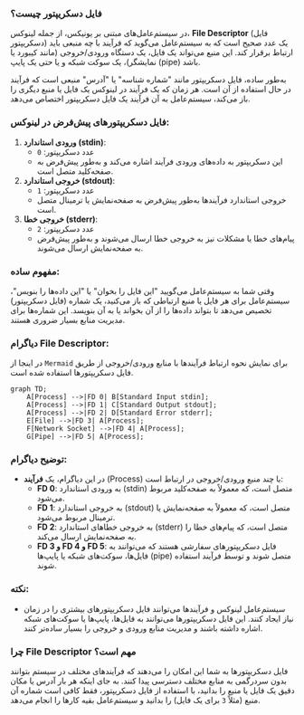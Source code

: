 ### فایل دسکریپتور چیست؟

در سیستم‌عامل‌های مبتنی بر یونیکس، از جمله لینوکس، **File Descriptor** (فایل دسکریپتور) یک عدد صحیح است که به سیستم‌عامل می‌گوید که فرآیند با چه منبعی باید ارتباط برقرار کند. این منبع می‌تواند یک فایل، یک دستگاه ورودی/خروجی (مانند کیبورد یا نمایشگر)، یک سوکت شبکه و یا حتی یک پایپ (pipe) باشد.

به‌طور ساده، فایل دسکریپتور مانند "شماره شناسه" یا "آدرس" منبعی است که فرآیند در حال استفاده از آن است. هر زمان که یک فرآیند در لینوکس یک فایل یا منبع دیگری را باز می‌کند، سیستم‌عامل به آن فرآیند یک فایل دسکریپتور اختصاص می‌دهد.

### فایل دسکریپتورهای پیش‌فرض در لینوکس:

1. **ورودی استاندارد (stdin)**:
   - عدد دسکریپتور: `0`
   - این دسکریپتور به داده‌های ورودی فرآیند اشاره می‌کند و به‌طور پیش‌فرض به صفحه‌کلید متصل است.
2. **خروجی استاندارد (stdout)**:
   - عدد دسکریپتور: `1`
   - خروجی استاندارد فرآیندها به‌طور پیش‌فرض به صفحه‌نمایش یا ترمینال متصل است.
3. **خروجی خطا (stderr)**:
   - عدد دسکریپتور: `2`
   - پیام‌های خطا یا مشکلات نیز به خروجی خطا ارسال می‌شوند و به‌طور پیش‌فرض به صفحه‌نمایش ارسال می‌شوند.

### مفهوم ساده:

وقتی شما به سیستم‌عامل می‌گویید "این فایل را بخوان" یا "این داده‌ها را بنویس"، سیستم‌عامل برای هر فایل یا منبع ارتباطی که باز می‌کنید، یک شماره (فایل دسکریپتور) تخصیص می‌دهد تا بتواند داده‌ها را از آن بخواند یا به آن بنویسد. این شماره‌ها برای مدیریت منابع بسیار ضروری هستند.

### دیاگرام File Descriptor:

در اینجا از `Mermaid` برای نمایش نحوه ارتباط فرآیندها با منابع ورودی/خروجی از طریق فایل دسکریپتورها استفاده شده است.

```mermaid
graph TD;
    A[Process] -->|FD 0| B[Standard Input stdin];
    A[Process] -->|FD 1| C[Standard Output stdout];
    A[Process] -->|FD 2| D[Standard Error stderr];
    E[File] -->|FD 3| A[Process];
    F[Network Socket] -->|FD 4| A[Process];
    G[Pipe] -->|FD 5| A[Process];
```

### توضیح دیاگرام:

- در این دیاگرام، یک **فرآیند** (Process) با چند منبع ورودی/خروجی در ارتباط است:
  - **FD 0**: به ورودی استاندارد (stdin) متصل است، که معمولاً به صفحه‌کلید مربوط می‌شود.
  - **FD 1**: به خروجی استاندارد (stdout) متصل است، که معمولاً به صفحه‌نمایش یا ترمینال مربوط می‌شود.
  - **FD 2**: به خروجی خطاهای استاندارد (stderr) متصل است، که پیام‌های خطا را به صفحه‌نمایش ارسال می‌کند.
  - **FD 3 و FD 4 و FD 5**: فایل دسکریپتورهای سفارشی هستند که می‌توانند به فایل‌ها، سوکت‌های شبکه یا پایپ‌ها (pipe) متصل شوند و توسط فرآیند استفاده شوند.

### نکته:

- سیستم‌عامل لینوکس و فرآیندها می‌توانند فایل دسکریپتورهای بیشتری را در زمان نیاز ایجاد کنند. این فایل دسکریپتورها می‌توانند به فایل‌ها، پایپ‌ها یا سوکت‌های شبکه اشاره داشته باشند و مدیریت منابع ورودی و خروجی را بسیار ساده‌تر کنند.

### چرا File Descriptor مهم است؟

فایل دسکریپتورها به شما این امکان را می‌دهند که فرآیندهای مختلف در سیستم بتوانند بدون سردرگمی به منابع مختلف دسترسی پیدا کنند. به جای اینکه هر بار آدرس یا مکان دقیق یک فایل یا منبع را بدانید، با استفاده از فایل دسکریپتور، فقط کافی است شماره آن منبع (مثلاً `3` برای یک فایل) را بدانید و سیستم‌عامل بقیه کارها را انجام می‌دهد.
